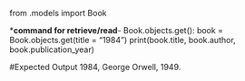 from .models import Book

***command for retrieve/read**-
Book.objects.get():
book = Book.objects.get(title = “1984”)
print(book.title, book.author, book.publication_year)

#Expected Output
  1984, George Orwell, 1949.
